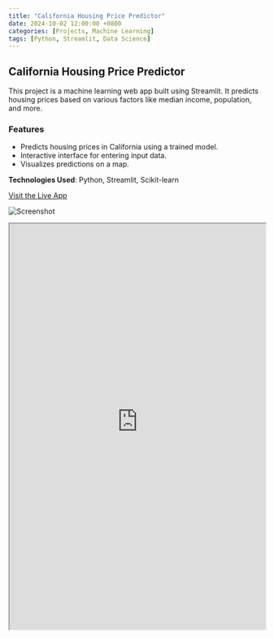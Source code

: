 ```yaml
---
title: "California Housing Price Predictor"
date: 2024-10-02 12:00:00 +0800
categories: [Projects, Machine Learning]
tags: [Python, Streamlit, Data Science]
---
```


## California Housing Price Predictor
This project is a machine learning web app built using Streamlit. It predicts housing prices based on various factors like median income, population, and more.

### Features
- Predicts housing prices in California using a trained model.
- Interactive interface for entering input data.
- Visualizes predictions on a map.

**Technologies Used**: Python, Streamlit, Scikit-learn

[Visit the Live App](https://jeff-almazan-cal-housing.streamlit.app/)

![Screenshot](https://your-image-url.com/screenshot.png)

<iframe src="https://jeff-almazan-cal-housing.streamlit.app/?embed_options=dark_theme" width="100%" height="800"></iframe>
